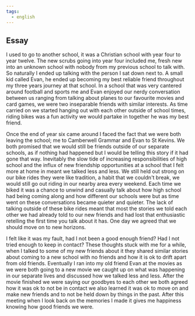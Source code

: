 ```yaml
---
tags:
  - english
---
```

## Essay

I used to go to another school, it was a Christian school with year four to year twelve. The new scrubs going into year four included me, fresh new into an unknown school with nobody from my previous school to talk with.  So naturally I ended up talking with the person I sat down next to. A small kid called Evan, he ended up becoming my best reliable friend throughout my three years journey at that school. In a school that was very cantered around football and sports me and Evan enjoyed our nerdy conversation between us ranging from talking about planes to our favourite movies and card games, we were two inseparable friends with similar interests. As time carried on we started hanging out with each other outside of school times, riding bikes was a fun activity we would partake in together he was my best friend.

Once the end of year six came around I faced the fact that we were both leaving the school; me to Camberwell Grammar and Evan to St Kevins. We both promised that we would still be friends outside of our separate schools, as if nothing had happened but I would be telling this story if it had gone that way. Inevitably the slow tide of increasing responsibilities of high school and the influx of new friendship opportunities at a school that I felt more at home in meant we talked less and less. We still held out strong on our bike rides they were like tradition, a habit that we couldn't break, we would still go out riding in our nearby area every weekend. Each time we biked it was a chance to unwind and casually talk about how high school had being coming along and how different our schools were but as time went on these conversations became quieter and quieter. The lack of talking outside of these bike rides meant that most the stories we told each other we had already told to our new friends and had lost that enthusiastic retelling the first time you talk about it has. One day we agreed that we should move on to new horizons.

I felt like it was my fault, had I not been a good enough friend? Had I not tried enough to keep in contact? These thoughts stuck with me for a while, when I talked to some of my new friends about it they shared similar stories about coming to a new school with no friends and how it is ok to drift apart from old friends. Eventually I ran into my old friend Evan at the movies as we were both going to a new movie we caught up on what was happening in our separate lives and discussed how we talked less and less. After the movie finished we were saying our goodbyes to each other we both agreed how it was ok to not be in contact we also learned it was ok to move on and make new friends and to not be held down by things in the past. After this meeting when I look back on the memories I made it gives me happiness knowing how good friends we were.